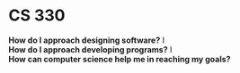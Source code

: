 # CS 330

**How do I approach designing software?**
I
<br>
**How do I approach developing programs?**
I
<br>
**How can computer science help me in reaching my goals?**
